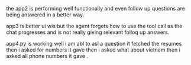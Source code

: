 the app2 is performing well functionally and even follow up questions are being answered in a better way.

app3 is better ui wis but the agent forgets how to use the tool call as the chat progresses and is not really giving relevant folloq up answers.

app4.py is working well i am abl to asl a question it fetched the resumes then i asked for numbers it gave then i asked what about vietnam then i asked all phone numbers it gave .

